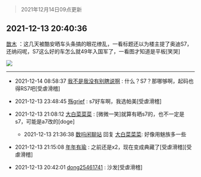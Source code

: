 > 2021年12月14日09点更新
<link rel="stylesheet" href="https://cdn.jsdelivr.net/gh/taotie6/sampleJSON@main/css/photo_show.css">
<meta name="referrer" content="no-referrer" />


 ## 2021-12-13 20:40:36 

 [㪚木](https://www.coolapk.com/feed/32106838?shareKey=ZmM3YTNmN2QxZTQyNjFiNzQ1ZmE~) ：这几天被酷安晒车头条搞的眼花缭乱，一看标题还以为楼主提了奥迪S7，还纳闷呢，S7这么好的车怎么就49年入国军了，一看图才知道是平板[笑哭] 

<div class="album">
<img class="img-item" src="http://image.coolapk.com/feed/2019/0515/09/1081091_3748_1897@180x122.gif" />
</div>

 ------- 

- 2021-12-14 08:58:37 [我不是我没有别瞎说啊](uid=2231912) : 什么？S7？那哪够啊，起码也得RS7吧[受虐滑稽] 

- 2021-12-13 23:48:45 [殇grief](uid=4392516) : s7好车啊，我选帕美[受虐滑稽] 

- 2021-12-13 21:08:12 [大白菜菜菜](uid=2081020) : [微微一笑]就算有晒s7的，也不一定是s7，可能是a7改的[doge] 

    - 2021-12-13 21:36:38 [数吗闲聊站](uid=3496335) 回复 [大白菜菜菜](uid=2081020): 好像用魅族多一些 

- 2021-12-13 21:15:08 [年年有瑜](uid=3549248) : 之前还是x2，现在变成典藏了[受虐滑稽][受虐滑稽] 

- 2021-12-13 20:42:01 [dong25461741](uid=1268657) : 沙发[受虐滑稽] 

